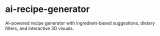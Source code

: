 # ai-recipe-generator
AI-powered recipe generator with ingredient-based suggestions, dietary filters, and interactive 3D visuals.
